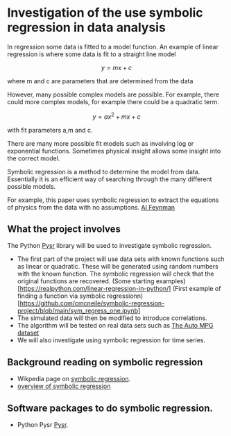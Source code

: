 # Investigation of the use symbolic regression in data analysis

In regression some data is fitted to a model function.
An example of linear regression is where some data is fit to
a straight line model

$$y = m x + c$$

where m and c are parameters that are determined from the data

However, many possible complex models are possible.
For example, there could more complex models, for example
there could be a quadratic term.


$$y = a  x^2 + m x + c $$

with fit parameters a,m and c.

There are many more possible fit models such as involving log
or exponential functions. Sometimes physical insight allows
some insight into the correct model.

Symbolic regression is a method to determine the model from
data. Essentially it is an efficient way of searching through the many
different possible models.

For example, this paper uses symbolic regression to extract the
equations of physics from the data with no assumptions.
[AI Feynman](https://www.science.org/doi/10.1126/sciadv.aay2631)

## What the project involves

The Python  [Pysr](https://github.com/MilesCranmer/PySR) library will be
used to investigate symbolic regression.

*  The first part of the project will use data sets with known functions such as linear or quadratic. These will be generated using random numbers with the known function. The symbolic regression will check that the original functions are recovered. (Some starting examples)[https://realpython.com/linear-regression-in-python/]  (First example of finding a function via symbolic regressionn)[https://github.com/cmcneile/symbolic-regression-project/blob/main/sym_regress_one.ipynb]
* The simulated data will then be modified to introduce correlations.
* The algorithm will be tested on real data sets such as
[The Auto MPG dataset](https://www.tensorflow.org/tutorials/keras/regression)
* We will also investigate using symbolic regression for time series.

##  Background reading on symbolic regression


* Wikpedia page on [symbolic regression](https://en.wikipedia.org/wiki/Symbolic_regression).
* [overview of symbolic regression](https://towardsdatascience.com/symbolic-regression-the-forgotten-machine-learning-method-ac50365a7d95)

## Software packages to do symbolic regression.

* Python Pysr [Pysr](https://github.com/MilesCranmer/PySR).

